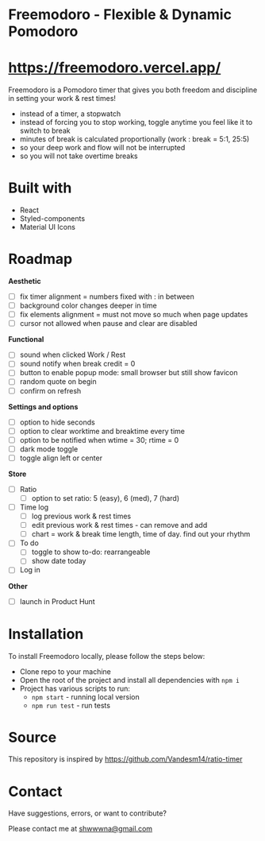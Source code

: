
# Freemodoro - Flexible & Dynamic Pomodoro
# https://freemodoro.vercel.app/

Freemodoro is a Pomodoro timer that gives you both freedom and discipline in setting your work & rest times! 

- instead of a timer, a stopwatch
- instead of forcing you to stop working, toggle anytime you feel like it to switch to break
- minutes of break is calculated proportionally (work : break = 5:1, 25:5)
- so your deep work and flow will not be interrupted
- so you will not take overtime breaks

# Built with
  - React
  - Styled-components
  - Material UI Icons

# Roadmap
**Aesthetic**
- [ ] fix timer alignment = numbers fixed with : in between
- [ ] background color changes deeper in time
- [ ] fix elements alignment = must not move so much when page updates
- [ ] cursor not allowed when pause and clear are disabled

**Functional**
- [ ] sound when clicked Work / Rest
- [ ] sound notify when break credit = 0
- [ ] button to enable popup mode: small browser but still show favicon
- [ ] random quote on begin
- [ ] confirm on refresh

**Settings and options**
- [ ] option to hide seconds
- [ ] option to clear worktime and breaktime every time
- [ ] option to be notified when wtime = 30; rtime = 0
- [ ] dark mode toggle
- [ ] toggle align left or center

**Store**
- [ ] Ratio
  - [ ] option to set ratio: 5 (easy), 6 (med), 7 (hard)
- [ ] Time log
  - [ ] log previous work & rest times
  - [ ] edit previous work & rest times - can remove and add
  - [ ] chart = work & break time length, time of day. find out your rhythm
- [ ] To do
  - [ ] toggle to show to-do: rearrangeable
  - [ ] show date today
- [ ] Log in

**Other**
- [ ] launch in Product Hunt

# Installation

To install Freemodoro locally, please follow the steps below:
  - Clone repo to your machine
  - Open the root of the project and install all dependencies with `npm i` 
  - Project has various scripts to run:
    - `npm start` - running local version
    - `npm run test` - run tests

# Source

This repository is inspired by https://github.com/Vandesm14/ratio-timer

# Contact
Have suggestions, errors, or want to contribute?

Please contact me at shwwwna@gmail.com
